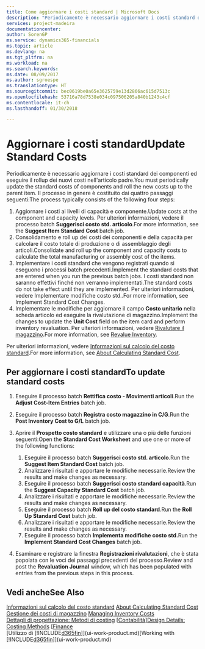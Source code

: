 ```yaml
---
title: Come aggiornare i costi standard | Microsoft Docs
description: "Periodicamente è necessario aggiornare i costi standard dei componenti ed eseguire il rollup dei nuovi costi nell'articolo padre."
services: project-madeira
documentationcenter: 
author: SorenGP
ms.service: dynamics365-financials
ms.topic: article
ms.devlang: na
ms.tgt_pltfrm: na
ms.workload: na
ms.search.keywords: 
ms.date: 08/09/2017
ms.author: sgroespe
ms.translationtype: HT
ms.sourcegitcommit: bec0619be0a65e3625759e13d2866ac615d7513c
ms.openlocfilehash: 53716a78d7538e034c097506205a840b1243c4cf
ms.contentlocale: it-ch
ms.lasthandoff: 01/30/2018

---
```

# <a name="update-standard-costs"></a><span data-ttu-id="0521a-103">Aggiornare i costi standard</span><span class="sxs-lookup"><span data-stu-id="0521a-103">Update Standard Costs</span></span>
<span data-ttu-id="0521a-104">Periodicamente è necessario aggiornare i costi standard dei componenti ed eseguire il rollup dei nuovi costi nell'articolo padre.</span><span class="sxs-lookup"><span data-stu-id="0521a-104">You must periodically update the standard costs of components and roll the new costs up to the parent item.</span></span> <span data-ttu-id="0521a-105">Il processo in genere è costituito dai quattro passaggi seguenti:</span><span class="sxs-lookup"><span data-stu-id="0521a-105">The process typically consists of the following four steps:</span></span>  

1.  <span data-ttu-id="0521a-106">Aggiornare i costi ai livelli di capacità e componente.</span><span class="sxs-lookup"><span data-stu-id="0521a-106">Update costs at the component and capacity levels.</span></span> <span data-ttu-id="0521a-107">Per ulteriori informazioni, vedere il processo batch **Suggerisci costo std. articolo**.</span><span class="sxs-lookup"><span data-stu-id="0521a-107">For more information, see the **Suggest Item Standard Cost** batch job.</span></span>  
2.  <span data-ttu-id="0521a-108">Consolidamento e roll up dei costi dei componenti e della capacità per calcolare il costo totale di produzione o di assemblaggio degli articoli.</span><span class="sxs-lookup"><span data-stu-id="0521a-108">Consolidate and roll up the component and capacity costs to calculate the total manufacturing or assembly cost of the items.</span></span>  
3.  <span data-ttu-id="0521a-109">Implementare i costi standard che vengono registrati quando si eseguono i processi batch precedenti.</span><span class="sxs-lookup"><span data-stu-id="0521a-109">Implement the standard costs that are entered when you run the previous batch jobs.</span></span> <span data-ttu-id="0521a-110">I costi standard non saranno effettivi finché non verranno implementati.</span><span class="sxs-lookup"><span data-stu-id="0521a-110">The standard costs do not take effect until they are implemented.</span></span> <span data-ttu-id="0521a-111">Per ulteriori informazioni, vedere Implementare modifiche costo std..</span><span class="sxs-lookup"><span data-stu-id="0521a-111">For more information, see Implement Standard Cost Changes.</span></span>  
4.  <span data-ttu-id="0521a-112">Implementare le modifiche per aggiornare il campo **Costo unitario** nella scheda articolo ed eseguire la rivalutazione di magazzino.</span><span class="sxs-lookup"><span data-stu-id="0521a-112">Implement the changes to update the **Unit Cost** field on the item card and perform inventory revaluation.</span></span> <span data-ttu-id="0521a-113">Per ulteriori informazioni, vedere [Rivalutare il magazzino](inventory-how-revalue-inventory.md).</span><span class="sxs-lookup"><span data-stu-id="0521a-113">For more information, see [Revalue Inventory](inventory-how-revalue-inventory.md).</span></span>  

<span data-ttu-id="0521a-114">Per ulteriori informazioni, vedere [Informazioni sul calcolo del costo standard](finance-about-calculating-standard-cost.md).</span><span class="sxs-lookup"><span data-stu-id="0521a-114">For more information, see [About Calculating Standard Cost](finance-about-calculating-standard-cost.md).</span></span>  
## <a name="to-update-standard-costs"></a><span data-ttu-id="0521a-115">Per aggiornare i costi standard</span><span class="sxs-lookup"><span data-stu-id="0521a-115">To update standard costs</span></span>  
1.  <span data-ttu-id="0521a-116">Eseguire il processo batch **Rettifica costo - Movimenti articoli**.</span><span class="sxs-lookup"><span data-stu-id="0521a-116">Run the **Adjust Cost-Item Entries** batch job.</span></span>  
2.  <span data-ttu-id="0521a-117">Eseguire il processo batch **Registra costo magazzino in C/G**.</span><span class="sxs-lookup"><span data-stu-id="0521a-117">Run the **Post Inventory Cost to G/L** batch job.</span></span>  
3.  <span data-ttu-id="0521a-118">Aprire il **Prospetto costo standard** e utilizzare una o più delle funzioni seguenti:</span><span class="sxs-lookup"><span data-stu-id="0521a-118">Open the **Standard Cost Worksheet** and use one or more of the following functions:</span></span>  

    1.  <span data-ttu-id="0521a-119">Eseguire il processo batch **Suggerisci costo std. articolo**.</span><span class="sxs-lookup"><span data-stu-id="0521a-119">Run the **Suggest Item Standard Cost** batch job.</span></span>  
    2.  <span data-ttu-id="0521a-120">Analizzare i risultati e apportare le modifiche necessarie.</span><span class="sxs-lookup"><span data-stu-id="0521a-120">Review the results and make changes as necessary.</span></span>  
    3.  <span data-ttu-id="0521a-121">Eseguire il processo batch **Suggerisci costo standard capacità**.</span><span class="sxs-lookup"><span data-stu-id="0521a-121">Run the **Suggest Capacity Standard Cost** batch job.</span></span>  
    4.  <span data-ttu-id="0521a-122">Analizzare i risultati e apportare le modifiche necessarie.</span><span class="sxs-lookup"><span data-stu-id="0521a-122">Review the results and make changes as necessary.</span></span>
    5. <span data-ttu-id="0521a-123">Eseguire il processo batch **Roll up del costo standard**.</span><span class="sxs-lookup"><span data-stu-id="0521a-123">Run the **Roll Up Standard Cost** batch job.</span></span>
    6.  <span data-ttu-id="0521a-124">Analizzare i risultati e apportare le modifiche necessarie.</span><span class="sxs-lookup"><span data-stu-id="0521a-124">Review the results and make changes as necessary.</span></span>
    7.  <span data-ttu-id="0521a-125">Eseguire il processo batch **Implementa modifiche costo std.**</span><span class="sxs-lookup"><span data-stu-id="0521a-125">Run the **Implement Standard Cost Changes** batch job.</span></span>  
4.  <span data-ttu-id="0521a-126">Esaminare e registrare la finestra **Registrazioni rivalutazioni**, che è stata popolata con le voci dei passaggi precedenti del processo.</span><span class="sxs-lookup"><span data-stu-id="0521a-126">Review and post the **Revaluation Journal** window, which has been populated with entries from the previous steps in this process.</span></span>  

## <a name="see-also"></a><span data-ttu-id="0521a-127">Vedi anche</span><span class="sxs-lookup"><span data-stu-id="0521a-127">See Also</span></span>  
 <span data-ttu-id="0521a-128">[Informazioni sul calcolo del costo standard](finance-about-calculating-standard-cost.md) </span><span class="sxs-lookup"><span data-stu-id="0521a-128">[About Calculating Standard Cost](finance-about-calculating-standard-cost.md) </span></span>  
 <span data-ttu-id="0521a-129">[Gestione dei costi di magazzino](finance-manage-inventory-costs.md) </span><span class="sxs-lookup"><span data-stu-id="0521a-129">[Managing Inventory Costs](finance-manage-inventory-costs.md) </span></span>  
 <span data-ttu-id="0521a-130">[Dettagli di progettazione: Metodi di costing](design-details-costing-methods.md) [[Contabilità](finance.md)]</span><span class="sxs-lookup"><span data-stu-id="0521a-130">[Design Details: Costing Methods](design-details-costing-methods.md) [[Finance](finance.md)</span></span>  
 <span data-ttu-id="0521a-131">[Utilizzo di [!INCLUDE[d365fin](includes/d365fin_md.md)]](ui-work-product.md)</span><span class="sxs-lookup"><span data-stu-id="0521a-131">[Working with [!INCLUDE[d365fin](includes/d365fin_md.md)]](ui-work-product.md)</span></span>  

